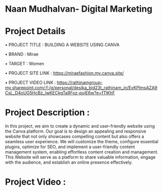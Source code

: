 # Naan Mudhalvan- Digital Marketing 
# Project Details 
• PROJECT TITLE : BUILDING A WEBSITE USING CANVA
   
   • BRAND : Mirae
  
   • TARGET : Women
  
   • PROJECT SITE LINK : https://miraefashion.my.canva.site/
  
   • PROJECT VIDEO LINK : https://rathinamgroup-my.sharepoint.com/:f:/g/personal/desika_bid23t_rathinam_in/EvKPlmsAZA9CsL_D4oUG5HcBz_lwKECkgTa9Foz-pojE6w?e=fTlKhF
# Project Description :
   In this project, we aim to create a dynamic and user-friendly website using the Canva platform. Our goal is to design an appealing and responsive website that not only showcases compelling content but also offers a seamless user experience. We will customize the theme, configure essential plugins, optimize for SEO, and implement a user-friendly content management system, enabling effortless content creation and management. This Website will serve as a platform to share valuable information, engage with the audience, and establish an online presence effectively.
# Project Video : 
           
     
 

